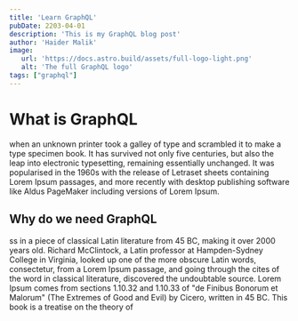 ```yaml
---
title: 'Learn GraphQL'
pubDate: 2203-04-01
description: 'This is my GraphQL blog post'
author: 'Haider Malik'
image: 
   url: 'https://docs.astro.build/assets/full-logo-light.png'
   alt: 'The full GraphQL logo'
tags: ["graphql"]
---
```


# What is GraphQL

when an unknown printer took a galley of type and scrambled it to make a type specimen book. It has survived not only five centuries, but also the leap into electronic typesetting, remaining essentially unchanged. It was popularised in the 1960s with the release of Letraset sheets containing Lorem Ipsum passages, and more recently with desktop publishing software like Aldus PageMaker including versions of Lorem Ipsum.

## Why do we need GraphQL

ss in a piece of classical Latin literature from 45 BC, making it over 2000 years old. Richard McClintock, a Latin professor at Hampden-Sydney College in Virginia, looked up one of the more obscure Latin words, consectetur, from a Lorem Ipsum passage, and going through the cites of the word in classical literature, discovered the undoubtable source. Lorem Ipsum comes from sections 1.10.32 and 1.10.33 of "de Finibus Bonorum et Malorum" (The Extremes of Good and Evil) by Cicero, written in 45 BC. This book is a treatise on the theory of
